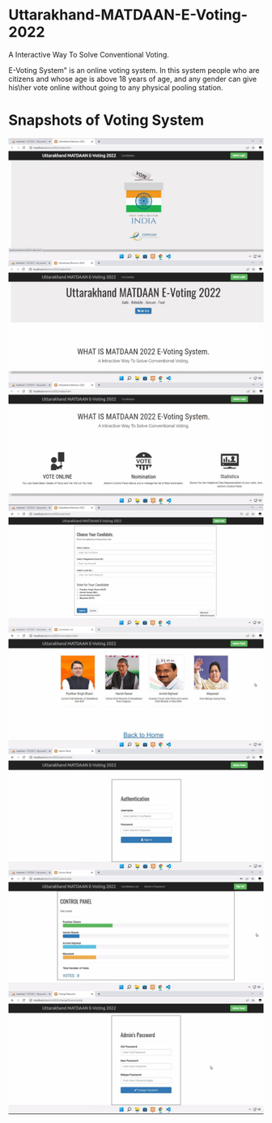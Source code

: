 # Uttarakhand-MATDAAN-E-Voting-2022

A Interactive Way To Solve Conventional Voting.

E-Voting System" is an online voting system. In this system people
who are citizens and whose age is above 18 years of age, and any gender can give his\her
vote online without going to any physical pooling station.


# Snapshots of Voting System

<img align="left" src="https://github.com/GariBisht/Uttarakhand-MATDAAN-E-Voting-2022/blob/main/readme%20images/image-007.jpg?raw=true "/>
<img align="left" src="https://github.com/GariBisht/Uttarakhand-MATDAAN-E-Voting-2022/blob/main/readme%20images/image-008.jpg?raw=true "/>
<img align="left" src="https://github.com/GariBisht/Uttarakhand-MATDAAN-E-Voting-2022/blob/main/readme%20images/image-009.jpg?raw=true "/>
<img align="left" src="https://github.com/GariBisht/Uttarakhand-MATDAAN-E-Voting-2022/blob/main/readme%20images/image-010.jpg?raw=true "/>
<img align="left" src="https://github.com/GariBisht/Uttarakhand-MATDAAN-E-Voting-2022/blob/main/readme%20images/image-011.jpg?raw=true "/>
<img align="left" src="https://github.com/GariBisht/Uttarakhand-MATDAAN-E-Voting-2022/blob/main/readme%20images/image-012.jpg?raw=true "/>
<img align="left" src="https://github.com/GariBisht/Uttarakhand-MATDAAN-E-Voting-2022/blob/main/readme%20images/image-013.jpg?raw=true "/>
<img align="left" src="https://github.com/GariBisht/Uttarakhand-MATDAAN-E-Voting-2022/blob/main/readme%20images/image-014.jpg?raw=true "/>


